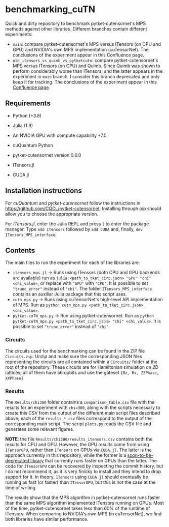 
# benchmarking_cuTN
Quick and dirty repository to benchmark pytket-cutensornet's MPS methods against other libraries. Different branches contain different experiments:

- `main`: compare pytket-cutensornet's MPS versus ITensors (on CPU and GPU) and NVIDIA's own MPS implementation (cuTensorNet). The conclusions of the experiment appear in this Confluence page.
- `old_itensors_vs_quimb_vs_pytketcutn`: compare pytket-cutensornet's MPS versus ITensors (on CPU) and Quimb. Since Quimb was shown to perform considerably worse than ITensors, and the latter appears in the experiment in `main` branch, I consider this branch deprecated and only keep it for tracking. The conclusions of the experiment appear in this [Confluence page](https://cqc.atlassian.net/wiki/spaces/TKET/pages/2791374886/Benchmarking+against+ITensors+and+Quimb).

## Requirements

- Python (+3.8)
- Julia (1.9)

- An NVIDIA GPU with compute capability +7.0
- cuQuantum Python

- pytket-cutensornet version 0.6.0
- ITensors.jl
- CUDA.jl

## Installation instructions

For *cuQuantum* and *pytket-cutensornet* follow the instructions in https://github.com/CQCL/pytket-cutensornet. Installing through pip should allow you to choose the appropriate version.

For *ITensors.jl*, enter the Julia REPL and press `]` to enter the package manager. Type `add ITensors` followed by `add CUDA` and, finally, `dev ITensors_MPS_interface`.

## Contents

The main files to run the experiment for each of the libraries are:
- `itensors_mps.jl` -> Runs using ITensors (both CPU and GPU backends are available) run as `julia <path_to_tket_circ.json> "GPU" "chi" <chi_value>`, or replace with `"GPU"` with `"CPU"`. It is possible to set `"trunc_error"` instead of `"chi"`. The folder `ITensors_MPS_interface` contains an auxiliar Julia package that this script uses.
- `cutn_mps.py` -> Runs using cuTensorNet's high-level API implementation of MPS. Run as `python cutn_mps.py <path_to_tket_circ.json> <chi_value>`.
- `pytket-cuTN_mps.py` -> Run using pytket-cutensornet. Run as `python pytket-cuTN_mps.py <path_to_tket_circ.json> "chi" <chi_value>`. It is possible to set `"trunc_error"` instead of `"chi"`.

### Circuits

The circuits used for the benchmarking can be found in the ZIP file `Circuits.zip`. Unzip and make sure the corresponding JSON files representing the circuits are all contained within a `Circuits/` folder at the root of the repository. These circuits are for Hamiltonian simulation on 2D lattices; all of them have 56 qubits and use the gateset `{Rz, Rx, ZZPhase, XXPhase}`.

### Results

The `Results/chi300` folder contains a `comparison_table.csv` file with the results for an experiment with `chi=300`, along with the scripts necessary to create this CSV from the output of the different main script files described above; each of the `results_*.csv` files correspond to the output of the corresponding main script. The script `plots.py` reads the CSV file and generates some relevant figures.

**NOTE**: the file `Results/chi300/results_itensors.csv` contains both the results for CPU and GPU. However, the GPU results come from using `ITensorGPU`, rather than `ITensors` on GPUs via `CUDA.jl`. The latter is the approach currently in this repository, while the former is a [soon-to-be-deprecated library](https://github.com/ITensor/ITensors.jl/issues/1396) that currently runs faster on GPUs than the latter. The code for `ITensorGPU` can be recovered by inspecting the commit history, but I do not recommend it, as it is very finicky to install and they intend to drop support for it. In theory, `ITensors` using `CUDA.jl` should eventually be running as fast (or faster) than `ITensorGPU`, but this is not the case at the time of writing.

The results show that the MPS algorithm in pytket-cutensornet runs faster than the same MPS algorithm implemented ITensors running on GPUs. Most of the time, pytket-cutensornet takes less than 60% of the runtime of ITensors. When comparing to NVIDIA's own MPS (in cuTensorNet), we find both libraries have similar performance.
